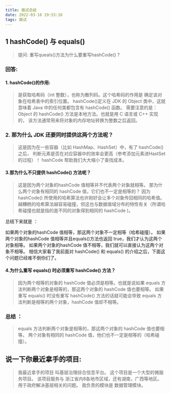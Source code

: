 ```yaml
---
title: 面试总结
date: 2022-03-16 19:53:18
tags: 面试
---
```

## 1 hashCode() 与 equals()
> 提问: 重写queals()方法为什么要重写hashCode() ?

###  回答:
#### 1. hashCode()的作用:
> 是获取哈希码（int 整数），也称为散列码。这个哈希码的作用是
确定该对象在哈希表中的索引位置。
hashCode()定义在 JDK 的 Object 类中，这就意味着 Java 中的任何类都包含有 hashCode() 函数。
需要注意的是： Object 的 hashCode() 方法是本地方法。也就是用 C 语言或 C++ 实现的，
该方法通常用来将对象的内存地址转换为整数之后返回。

###  2. 那为什么 JDK 还要同时提供这两个方法呢？

> 这是因为在一些容器（比如 HashMap、HashSet）中，有了 hashCode() 之后，
  判断元素是否在对应容器中的效率会更高（参考添加元素进HastSet的过程）！
  hashCode 帮助我们大大缩小了查找成本。

#### 3.那为什么不只提供 hashCode() 方法呢？

>这是因为两个对象的hashCode 值相等并不代表两个对象就相等。
那为什么两个对象有相同的 hashCode 值，它们也不一定是相等的？
因为 hashCode() 所使用的哈希算法也许刚好会让多个对象传回相同的哈希值。
越糟糕的哈希算法越容易碰撞，但这也与数据值域分布的特性有关（所谓哈希碰撞也就是指的是不同的对象得到相同的 hashCode )。

总结下来就是 ：

如果两个对象的hashCode 值相等，那这两个对象不一定相等（哈希碰撞）。
如果两个对象的hashCode 值相等并且equals()方法也返回 true，我们才认为这两个对象相等。
如果两个对象的hashCode 值不相等，我们就可以直接认为这两个对象不相等。
相信大家看了我前面对 hashCode() 和 equals() 的介绍之后，下面这个问题已经难不倒你们了。
#### 4.为什么重写 equals() 时必须重写 hashCode() 方法？
>因为两个相等的对象的 hashCode 值必须是相等。也就是说如果 equals 方法判断两个对象是相等的，那这两个对象的 hashCode 值也要相等。
如果重写 equals() 时没有重写 hashCode() 方法的话就可能会导致 equals 方法判断是相等的两个对象，hashCode 值却不相等。


### 总结 ：

>equals 方法判断两个对象是相等的，那这两个对象的 hashCode 值也要相等。
两个对象有相同的 hashCode 值，他们也不一定是相等的（哈希碰撞）。

## 说一下你最近拿手的项目:
> 我最近拿手的项目 叫基层治理综合信息平台。 这个项目是一个大型的微服务项目。 该项目服务与 浙江省内8各地市区域，还有湖南，广西等地区。 用于政府解决基层相关的问题。
我负责的模块是 数据管理模块。







